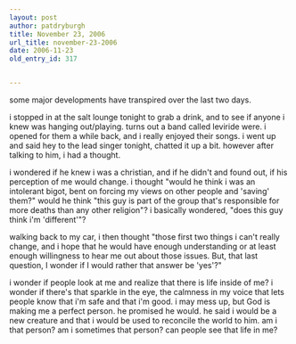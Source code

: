 ```yaml
---
layout: post
author: patdryburgh
title: November 23, 2006
url_title: november-23-2006
date: 2006-11-23
old_entry_id: 317


---
```


some major developments have transpired over the last two days. 

i stopped in at the salt lounge tonight to grab a drink, and to see if anyone i knew was hanging out/playing.  turns out a band called leviride were.  i opened for them a while back, and i really enjoyed their songs.  i went up and said hey to the lead singer tonight, chatted it up a bit.  however after talking to him, i had a thought. 

i wondered if he knew i was a christian, and if he didn't and found out, if his perception of me would change.  i thought "would he think i was an intolerant bigot, bent on forcing my views on other people and 'saving' them?" would he think "this guy is part of the group that's responsible for more deaths than any other religion"?  i basically wondered, "does this guy think i'm 'different'"?  

walking back to my car, i then thought "those first two things i can't really change, and i hope that he would have enough understanding or at least enough willingness to hear me out about those issues.  But, that last question, I wonder if I would rather that answer be 'yes'?"

i wonder if people look at me and realize that there is life inside of me?  i wonder if there's that sparkle in the eye, the calmness in my voice that lets people know that i'm safe and that i'm good.  i may mess up, but God is making me a perfect person.  he promised he would.  he said i would be a new creature and that i would be used to reconcile the world to him.  am i that person?  am i sometimes that person?  can people see that life in me?